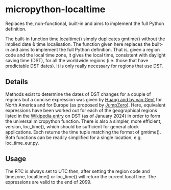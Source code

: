# micropython-localtime
Replaces the, non-functional, built-in and aims to implement the full Python definition.

The built-in function time.localtime() simply duplicates gmtime() without the implied date & time localisation. The function given here replaces the built-in and aims to implement the full Python definition. That is, given a region code and the local time zone, it gives the local time, consistent with daylight saving time (DST), for all the worldwide regions (i.e. those that have predictable DST dates). It is only really necessary for regions that use DST.
## Details
Methods exist to determine the dates of DST changes for a couple of regions but a concise expression was given by [Huang and by van Gent](https://www.webexhibits.org/daylightsaving/i.html) for North America and for Europe (as proposed by [JumpZero](https://forum.micropython.org/viewtopic.php?f=2&t=4034)). Here, equivalent expressions have been worked out for each of the geographical regions listed in the [Wikipedia entry](https://en.wikipedia.org/wiki/Daylight_saving_time_by_country) on DST (as of January 2024) in order to form the universal micropython function.
There is also a simpler, more efficient, version, loc_time(), which should be sufficient for general clock applications. 
Each returns the time tuple matching the format of gmtime(). Both functions can be readily simplified for a single location, e.g. loc_time_eur.py.
## Usage
The RTC is always set to UTC then, after setting the region code and timezone, localtime() or loc_time() will return the current local time.
The expressions are valid to the end of 2099.
